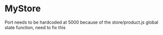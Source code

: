 # MyStore
Port needs to be hardcoded at 5000 because of the store/product.js global state function, need to fix this